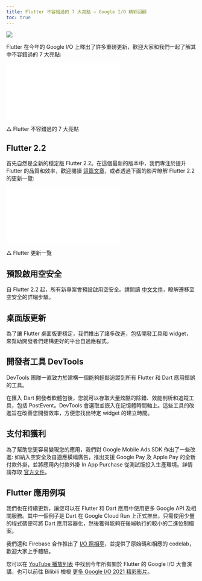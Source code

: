 ```yaml
---
title: Flutter 不容錯過的 7 大亮點 — Google I/O 精彩回顧
toc: true
---
```


![](https://devrel.andfun.cn/devrel/posts/2021/06/LbD38J.jpg)

Flutter 在今年的 Google I/O 上釋出了許多重磅更新，歡迎大家和我們一起了解其中不容錯過的 7 大亮點:

<iframe src="//player.bilibili.com/player.html?aid=248872169&bvid=BV13v411H7WM&cid=358828490&page=1" scrolling="no" border="0" frameborder="no" framespacing="0" allowfullscreen="true"> </iframe>

△ Flutter 不容錯過的 7 大亮點

## Flutter 2.2

首先自然是全新的穩定版 Flutter 2.2。在這個最新的版本中，我們專注於提升 Flutter 的品質和效率，歡迎閱讀 [這篇文章](https://flutter.cn/posts/announcing-flutter-2-2)，或者透過下面的影片瞭解 Flutter 2.2 的更新一覽:

<iframe src="//player.bilibili.com/player.html?aid=760628765&bvid=BV1R64y1C7hz&cid=341865682&page=1" scrolling="no" border="0" frameborder="no" framespacing="0" allowfullscreen="true"> </iframe>

△ Flutter 更新一覽

## 預設啟用空安全

自 Flutter 2.2 起，所有新專案會預設啟用空安全。請閱讀 [中文文件](https://dart.cn/null-safety/migration-guide)，瞭解遷移至空安全的詳細步驟。

## 桌面版更新

為了讓 Flutter 桌面版更穩定，我們推出了諸多改進，包括開發工具和 widget，來幫助開發者們建構更好的平台自適應程式。

## 開發者工具 DevTools

DevTools 團隊一直致力於建構一個能夠輕鬆追蹤到所有 Flutter 和 Dart 應用錯誤的工具。

在匯入 Dart 開發者軟體包後，您就可以存取大量炫酷的除錯、效能剖析和追蹤工具，包括 PostEvent。DevTools 會選取並嵌入在記憶體時間軸上。這些工具的改進旨在改善您開發效率，方便您找出特定 widget 的建立時間。

## 支付和獲利

為了幫助您更容易變現您的應用，我們對 Google Mobile Ads SDK 作出了一些改進: 如納入空安全及自適應橫幅廣告，推出支援 Google Pay 及 Apple Pay 的全新付款外掛，並將應用內付款外掛 In App Purchase 從測試版投入生產環境。詳情請存取 [官方文件](https://developers.google.cn/admob/flutter/quick-start)。

## Flutter 應用例項

我們也在持續更新，讓您可以在 Flutter 和 Dart 應用中使用更多 Google API 及相關服務。其中一個例子是 Dart 在 Google Cloud Run 上正式推出，只需使用少量的程式碼便可將 Dart 應用容器化，然後獲得能夠在後端執行的較小的二進位制檔案。

我們還和 Firebase 合作推出了 [I/O 照相亭](https://flutter.cn/posts/how-its-made-i-o-photo-booth?t=1)，並提供了原始碼和相應的 codelab，歡迎大家上手體驗。

您可以在 [YouTube 播放列表](https://www.youtube.com/playlist?list=PLjxrf2q8roU19JGviPyeWc-SpDzou8Ug8) 中找到今年所有關於 Flutter 的 Google I/O 大會演講，也可以前往 Bilibili 檢視 [更多 Google I/O 2021 精彩影片](https://space.bilibili.com/64169458/channel/detail?cid=183495)。
